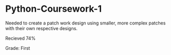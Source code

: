 # Python-Coursework-1

Needed to create a patch work design using smaller, more complex patches with their own respective designs.

Recieved 74%

Grade: First
